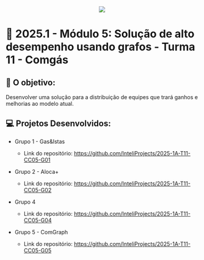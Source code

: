 <div align="center">
    <img src= "https://drive.google.com/file/d/1YJDfXo_F1-ibsReQL0xRCsTCt1jAGcC2/view?usp=drive_link">
</div>


# 🙋 2025.1  - Módulo 5: Solução de alto desempenho usando grafos - Turma 11 - Comgás


## 🎯 O objetivo:
Desenvolver uma solução para a distribuição de equipes que trará ganhos e melhorias ao modelo atual.

## 💻 Projetos Desenvolvidos: 

- Grupo 1 - Gas&Istas
  - Link do repositório: https://github.com/InteliProjects/2025-1A-T11-CC05-G01

- Grupo 2 - Aloca+
  - Link do repositório: https://github.com/InteliProjects/2025-1A-T11-CC05-G02

- Grupo 4 
  - Link do repositório: https://github.com/InteliProjects/2025-1A-T11-CC05-G04

- Grupo 5 - ComGraph
  - Link do repositório: https://github.com/InteliProjects/2025-1A-T11-CC05-G05
